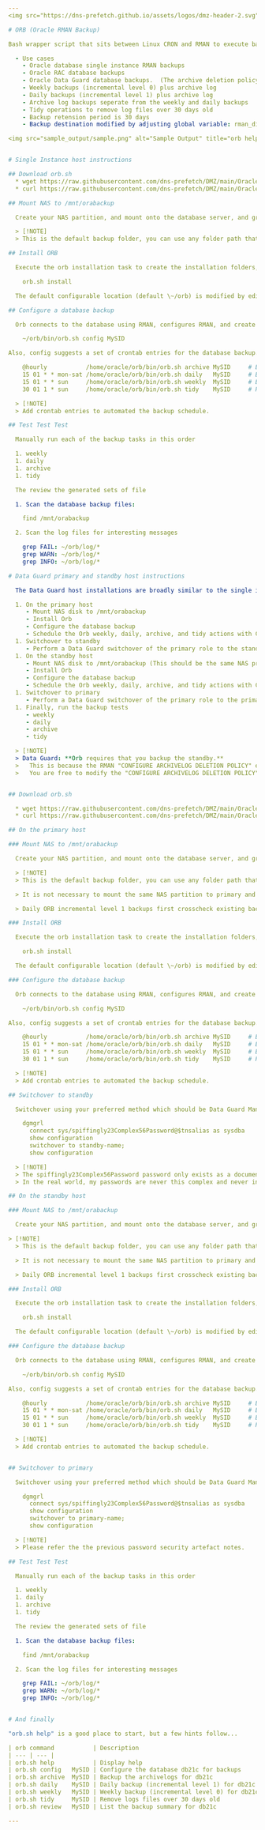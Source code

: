 ```yaml
---
<img src="https://dns-prefetch.github.io/assets/logos/dmz-header-2.svg" width="100%" height="100%">

# ORB (Oracle RMAN Backup)

Bash wrapper script that sits between Linux CRON and RMAN to execute backups, weekly tidy, with a 30 day backup retention window.  Backups are configured to  write to Cloud storage mounted on the host (default script variable rman_disk_folder=/mnt/orabackup).

  - Use cases
    - Oracle database single instance RMAN backups
    - Oracle RAC database backups
    - Oracle Data Guard database backups.  (The archive deletion policy requires backup of the standby databases.)
    - Weekly backups (incremental level 0) plus archive log
    - Daily backups (incremental level 1) plus archive log
    - Archive log backups seperate from the weekly and daily backups
    - Tidy operations to remove log files over 30 days old
    - Backup retension period is 30 days
    - Backup destination modified by adjusting global variable: rman_disk_folder

<img src="sample_output/sample.png" alt="Sample Output" title="orb help and installed files" />


# Single Instance host instructions

## Download orb.sh
  * wget https://raw.githubusercontent.com/dns-prefetch/DMZ/main/OracleDatabase/RMAN/orb.sh
  * curl https://raw.githubusercontent.com/dns-prefetch/DMZ/main/OracleDatabase/RMAN/orb.sh > orb.sh

## Mount NAS to /mnt/orabackup

  Create your NAS partition, and mount onto the database server, and grant the database owner (oracle) read/write permission.

  > [!NOTE]
  > This is the default backup folder, you can use any folder path that meets your requirements, but remember to update the variable reference in the script configuration section.

## Install ORB

  Execute the orb installation task to create the installation folders, activity files, and copy the orb.sh script into the folder structure.

    orb.sh install

  The default configurable location (default \~/orb) is modified by editing orb.sh and modify folder_top to your preference (typeset folder_top=~/orb).

## Configure a database backup

  Orb connects to the database using RMAN, configures RMAN, and create the database specific folder under /mnt/orabackup

    ~/orb/bin/orb.sh config MySID

Also, config suggests a set of crontab entries for the database backup.

    @hourly           /home/oracle/orb/bin/orb.sh archive MySID     # Backup the archivelogs every hour
    15 01 * * mon-sat /home/oracle/orb/bin/orb.sh daily   MySID     # Backup the database incremental level 1 and archivelog Monday-Saturday at 01:15
    15 01 * * sun     /home/oracle/orb/bin/orb.sh weekly  MySID     # Backup the database incremental level 0 and archivelog on Sunday at 01:15
    30 01 1 * sun     /home/oracle/orb/bin/orb.sh tidy    MySID     # Remove expired backups, archivelog, and orb backup logs weekly on Sunday at 01:30

  > [!NOTE]
  > Add crontab entries to automated the backup schedule.

## Test Test Test

  Manually run each of the backup tasks in this order

  1. weekly
  1. daily
  1. archive
  1. tidy

  The review the generated sets of file

  1. Scan the database backup files:

    find /mnt/orabackup

  2. Scan the log files for interesting messages

    grep FAIL: ~/orb/log/*
    grep WARN: ~/orb/log/*
    grep INFO: ~/orb/log/*

# Data Guard primary and standby host instructions

  The Data Guard host installations are broadly similar to the single installation setup, with he differences being reasonably simple to manage.  The installation pattern we follow should make sense if you have managed a Data Guard site before:

  1. On the primary host
     - Mount NAS disk to /mnt/orabackup
     - Install Orb
     - Configure the database backup
     - Schedule the Orb weekly, daily, archive, and tidy actions with CRON (or your enterprise scheduler)
  1. Switchover to standby
     - Perform a Data Guard switchover of the primary role to the standby database
  1. On the standby host
     - Mount NAS disk to /mnt/orabackup (This should be the same NAS primary host partition shared with standby)
     - Install Orb
     - Configure the database backup
     - Schedule the Orb weekly, daily, archive, and tidy actions with CRON (or your enterprise scheduler)
  1. Switchover to primary
     - Perform a Data Guard switchover of the primary role to the primary database
  1. Finally, run the backup tests
     - weekly
     - daily
     - archive
     - tidy

  > [!NOTE]
  > Data Guard: **Orb requires that you backup the standby.**
  >   This is because the RMAN "CONFIGURE ARCHIVELOG DELETION POLICY" ensures archivelogs are applied ALL standbys and backed up on the primary.
  >   You are free to modify the "CONFIGURE ARCHIVELOG DELETION POLICY" to suite you requirements


## Download orb.sh

  * wget https://raw.githubusercontent.com/dns-prefetch/DMZ/main/OracleDatabase/RMAN/orb.sh
  * curl https://raw.githubusercontent.com/dns-prefetch/DMZ/main/OracleDatabase/RMAN/orb.sh > orb.sh

## On the primary host

### Mount NAS to /mnt/orabackup

  Create your NAS partition, and mount onto the database server, and grant the database owner (oracle) read/write permission.

  > [!NOTE]
  > This is the default backup folder, you can use any folder path that meets your requirements, but remember to update the variable reference in the script configuration section.

  > It is not necessary to mount the same NAS partition to primary and standby.

  > Daily ORB incremental level 1 backups first crosscheck existing backup files and automatically perform an incremental level 0 if a full backup is not available.

### Install ORB

  Execute the orb installation task to create the installation folders, activity files, and copy the orb.sh script into the folder structure.

    orb.sh install

  The default configurable location (default \~/orb) is modified by editing orb.sh and modify folder_top to your preference (typeset folder_top=~/orb).

### Configure the database backup

  Orb connects to the database using RMAN, configures RMAN, and create the database specific folder under /mnt/orabackup

    ~/orb/bin/orb.sh config MySID

Also, config suggests a set of crontab entries for the database backup.

    @hourly           /home/oracle/orb/bin/orb.sh archive MySID     # Backup the archivelogs every hour
    15 01 * * mon-sat /home/oracle/orb/bin/orb.sh daily   MySID     # Backup the database incremental level 1 and archivelog Monday-Saturday at 01:15
    15 01 * * sun     /home/oracle/orb/bin/orb.sh weekly  MySID     # Backup the database incremental level 0 and archivelog on Sunday at 01:15
    30 01 1 * sun     /home/oracle/orb/bin/orb.sh tidy    MySID     # Remove expired backups, archivelog, and orb backup logs weekly on Sunday at 01:30

  > [!NOTE]
  > Add crontab entries to automated the backup schedule.

## Switchover to standby

  Switchover using your preferred method which should be Data Guard Manager (dgmgrl) but SQL*Plus is if you like to make your life unnecesarily complicated.

    dgmgrl
      connect sys/spiffingly23Complex56Password@$tnsalias as sysdba
      show configuration
      switchover to standby-name;
      show configuration

  > [!NOTE]
  > The spiffingly23Complex56Password password only exists as a documentation artefact.
  > In the real world, my passwords are never this complex and never involve multi-factor authentication (joke haha).

## On the standby host

### Mount NAS to /mnt/orabackup

  Create your NAS partition, and mount onto the database server, and grant the database owner (oracle) read/write permission.

> [!NOTE]
  > This is the default backup folder, you can use any folder path that meets your requirements, but remember to update the variable reference in the script configuration section.

  > It is not necessary to mount the same NAS partition to primary and standby.

  > Daily ORB incremental level 1 backups first crosscheck existing backup files and automatically perform an incremental level 0 if a full backup is not available.

### Install ORB

  Execute the orb installation task to create the installation folders, activity files, and copy the orb.sh script into the folder structure.

    orb.sh install

  The default configurable location (default \~/orb) is modified by editing orb.sh and modify folder_top to your preference (typeset folder_top=~/orb).

### Configure the database backup

  Orb connects to the database using RMAN, configures RMAN, and create the database specific folder under /mnt/orabackup

    ~/orb/bin/orb.sh config MySID

Also, config suggests a set of crontab entries for the database backup.

    @hourly           /home/oracle/orb/bin/orb.sh archive MySID     # Backup the archivelogs every hour
    15 01 * * mon-sat /home/oracle/orb/bin/orb.sh daily   MySID     # Backup the database incremental level 1 and archivelog Monday-Saturday at 01:15
    15 01 * * sun     /home/oracle/orb/bin/orb.sh weekly  MySID     # Backup the database incremental level 0 and archivelog on Sunday at 01:15
    30 01 1 * sun     /home/oracle/orb/bin/orb.sh tidy    MySID     # Remove expired backups, archivelog, and orb backup logs weekly on Sunday at 01:30

  > [!NOTE]
  > Add crontab entries to automated the backup schedule.


## Switchover to primary

  Switchover using your preferred method which should be Data Guard Manager (dgmgrl) but SQL*Plus is if you like to make your life unnecesarily complicated.

    dgmgrl
      connect sys/spiffingly23Complex56Password@$tnsalias as sysdba
      show configuration
      switchover to primary-name;
      show configuration

  > [!NOTE]
  > Please refer the the previous password security artefact notes.

## Test Test Test

  Manually run each of the backup tasks in this order

  1. weekly
  1. daily
  1. archive
  1. tidy

  The review the generated sets of file

  1. Scan the database backup files:

    find /mnt/orabackup

  2. Scan the log files for interesting messages

    grep FAIL: ~/orb/log/*
    grep WARN: ~/orb/log/*
    grep INFO: ~/orb/log/*


# And finally

"orb.sh help" is a good place to start, but a few hints follow...

| orb command           | Description                                    |
| --- | --- |
| orb.sh help           | Display help                                   |
| orb.sh config   MySID | Configure the database db21c for backups       |
| orb.sh archive  MySID | Backup the archivelogs for db21c               |
| orb.sh daily    MySID | Daily backup (incremental level 1) for db21c   |
| orb.sh weekly   MySID | Weekly backup (incremental level 0) for db21c  |
| orb.sh tidy     MySID | Remove logs files over 30 days old             |
| orb.sh review   MySID | List the backup summary for db21c              |

---
```

